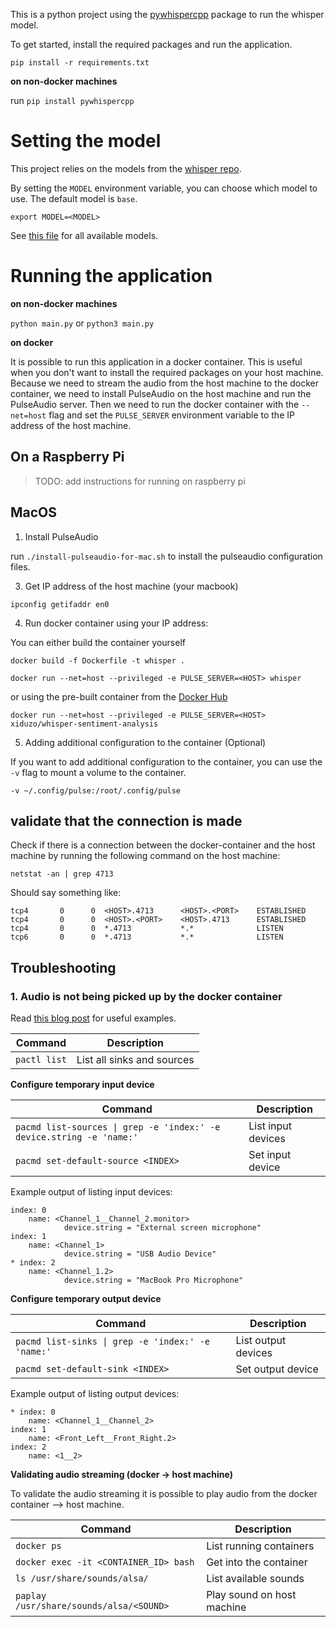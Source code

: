 This is a python project using the [pywhispercpp](https://github.com/abdeladim-s/pywhispercpp.git) package to run the whisper model.

To get started, install the required packages and run the application.

`pip install -r requirements.txt`

**on non-docker machines**

run `pip install pywhispercpp`

# Setting the model

This project relies on the models from the [whisper repo](https://github.com/ggerganov/whisper.cpp).

By setting the `MODEL` environment variable, you can choose which model to use. The default model is `base`.

`export MODEL=<MODEL>`

See [this file](https://github.com/ggerganov/whisper.cpp/blob/master/models/download-ggml-model.sh#L28) for all available models.

# Running the application

**on non-docker machines**

`python main.py` or `python3 main.py`

**on docker**

It is possible to run this application in a docker container. This is useful when you don't want to install the required packages on your host machine. Because we need to stream the audio from the host machine to the docker container, we need to install PulseAudio on the host machine and run the PulseAudio server. Then we need to run the docker container with the `--net=host` flag and set the `PULSE_SERVER` environment variable to the IP address of the host machine.

## On a Raspberry Pi

> TODO: add instructions for running on raspberry pi

## MacOS

1. Install PulseAudio

run `./install-pulseaudio-for-mac.sh` to install the pulseaudio configuration files.

3. Get IP address of the host machine (your macbook)

`ipconfig getifaddr en0`

4. Run docker container using your IP address:

You can either build the container yourself

`docker build -f Dockerfile -t whisper .`

`docker run --net=host --privileged -e PULSE_SERVER=<HOST> whisper`

or using the pre-built container from the [Docker Hub](https://hub.docker.com/repository/docker/xiduzo/whisper-sentiment-analysis/general)

`docker run --net=host --privileged -e PULSE_SERVER=<HOST> xiduzo/whisper-sentiment-analysis`

5. Adding additional configuration to the container (Optional)

If you want to add additional configuration to the container, you can use the `-v` flag to mount a volume to the container.

`-v ~/.config/pulse:/root/.config/pulse`

## validate that the connection is made

Check if there is a connection between the docker-container and the host machine by running the following command on the host machine:

`netstat -an | grep 4713`

Should say something like:

```
tcp4       0      0  <HOST>.4713      <HOST>.<PORT>    ESTABLISHED
tcp4       0      0  <HOST>.<PORT>    <HOST>.4713      ESTABLISHED
tcp4       0      0  *.4713           *.*              LISTEN
tcp6       0      0  *.4713           *.*              LISTEN
```

## Troubleshooting

### 1. Audio is not being picked up by the docker container

Read [this blog post](https://wiki.archlinux.org/title/PulseAudio/Examples) for useful examples.

| Command      | Description                |
| ------------ | -------------------------- |
| `pactl list` | List all sinks and sources |

**Configure temporary input device**

| Command                                                              | Description        |
| -------------------------------------------------------------------- | ------------------ |
| `pacmd list-sources \| grep -e 'index:' -e device.string -e 'name:'` | List input devices |
| `pacmd set-default-source <INDEX>`                                   | Set input device   |

Example output of listing input devices:

```
index: 0
    name: <Channel_1__Channel_2.monitor>
            device.string = "External screen microphone"
index: 1
    name: <Channel_1>
            device.string = "USB Audio Device"
* index: 2
    name: <Channel_1.2>
            device.string = "MacBook Pro Microphone"
```

**Configure temporary output device**

| Command                                           | Description         |
| ------------------------------------------------- | ------------------- |
| `pacmd list-sinks \| grep -e 'index:' -e 'name:'` | List output devices |
| `pacmd set-default-sink <INDEX>`                  | Set output device   |

Example output of listing output devices:

```
* index: 0
	name: <Channel_1__Channel_2>
index: 1
	name: <Front_Left__Front_Right.2>
index: 2
	name: <1__2>
```

**Validating audio streaming (docker -> host machine)**

To validate the audio streaming it is possible to play audio from the docker container --> host machine.

| Command                                 | Description                |
| --------------------------------------- | -------------------------- |
| `docker ps`                             | List running containers    |
| `docker exec -it <CONTAINER_ID> bash`   | Get into the container     |
| `ls /usr/share/sounds/alsa/`            | List available sounds      |
| `paplay /usr/share/sounds/alsa/<SOUND>` | Play sound on host machine |
